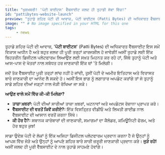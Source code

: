 ```yaml
---
title: "ਖੁਸ਼ਖ਼ਬਰੀ! 'ਪੱਟੀ ਬਾਈਟਸ' ਵੈੱਬਸਾਈਟ ਜਲਦ ਹੀ ਤੁਹਾਡੀ ਸੇਵਾ ਵਿੱਚ!"
id: "pattibytes-website-launch"
preview: "ਤੁਹਾਡੇ ਸ਼ਹਿਰ ਪੱਟੀ ਦੀ ਆਵਾਜ਼, ਪੱਟੀ ਬਾਈਟਸ (Patti Bytes) ਦੀ ਅਧਿਕਾਰਤ ਵੈੱਬਸਾਈਟ ਇਸ ਸਮੇਂ ਵਿਕਾਸ ਅਧੀਨ ਹੈ ਅਤੇ ਬਹੁਤ ਜਲਦ ਹੀ ਕਾਰਜਸ਼ੀਲ ਹੁੰਦੀ! ਅਸੀਂ ਤੁਹਾਡੇ ਲਈ ਇੱਕ ਬਿਹਤਰੀਨ ਡਿਜੀਟਲ ਪਲੇਟਫਾਰਮ ਲਿਆਉਣ ਲਈ ਸਖ਼ਤ ਮਿਹਨਤ ਕਰ ਰਹੇ ਹਾਂ, ਜਿੱਥੇ ਹਰ ਜਾਣਕਾਰੀ ਤੁਸੀਂ ਇੱਕ ਥਾਂ 'ਤੇ ਪ੍ਰਾਪਤ ਕਰ ਸਕੋਗੇ..."
image: "" # No image specified in your HTML for this one
tags:
     - news
---
```

<p>ਤੁਹਾਡੇ ਸ਼ਹਿਰ ਪੱਟੀ ਦੀ ਆਵਾਜ਼, '<strong>ਪੱਟੀ ਬਾਈਟਸ</strong>' (Patti Bytes) ਦੀ ਅਧਿਕਾਰਤ ਵੈੱਬਸਾਈਟ ਇਸ ਸਮੇਂ ਵਿਕਾਸ ਅਧੀਨ ਹੈ ਅਤੇ ਬਹੁਤ ਜਲਦ ਹੀ ਪੂਰੀ ਤਰ੍ਹਾਂ ਕਾਰਜਸ਼ੀਲ ਹੋ ਜਾਵੇਗੀ! ਅਸੀਂ ਤੁਹਾਡੇ ਲਈ ਇੱਕ ਬਿਹਤਰੀਨ ਡਿਜੀਟਲ ਪਲੇਟਫਾਰਮ ਲਿਆਉਣ ਲਈ ਸਖ਼ਤ ਮਿਹਨਤ ਕਰ ਰਹੇ ਹਾਂ, ਜਿੱਥੇ ਤੁਹਾਨੂੰ ਪੱਟੀ ਅਤੇ ਆਸ-ਪਾਸ ਦੇ ਖੇਤਰਾਂ ਨਾਲ ਸਬੰਧਤ ਹਰ ਜਾਣਕਾਰੀ ਇੱਕ ਥਾਂ 'ਤੇ ਮਿਲੇਗੀ।</p> <p>ਜਦੋਂ ਤੱਕ ਵੈੱਬਸਾਈਟ ਪੂਰੀ ਤਰ੍ਹਾਂ ਲਾਂਚ ਨਹੀਂ ਹੋ ਜਾਂਦੀ, ਤੁਸੀਂ ਪੱਟੀ ਦੇ ਅਮੀਰ ਇਤਿਹਾਸ ਅਤੇ ਵਿਰਾਸਤ ਬਾਰੇ ਜਾਣਕਾਰੀ ਦਾ ਆਨੰਦ ਲੈ ਸਕਦੇ ਹੋ। ਅਸੀਂ ਇਸ ਭਾਗ ਨੂੰ ਲਗਾਤਾਰ ਅਪਡੇਟ ਕਰਾਂਗੇ ਤਾਂ ਜੋ ਤੁਹਾਨੂੰ ਸਾਡੇ ਸ਼ਹਿਰ ਦੀਆਂ ਜੜ੍ਹਾਂ ਨਾਲ ਜੋੜੀ ਰੱਖਿਆ ਜਾ ਸਕੇ।</p><p><strong>ਆਉਣ ਵਾਲੇ ਸਮੇਂ ਵਿੱਚ ਕੀ-ਕੀ ਮਿਲੇਗਾ?</strong></p> <ul>  <li><strong>ਤਾਜ਼ਾ ਖ਼ਬਰਾਂ:</strong> ਪੱਟੀ ਦੀਆਂ ਸਾਰੀਆਂ ਤਾਜ਼ਾ ਖ਼ਬਰਾਂ, ਘਟਨਾਵਾਂ ਅਤੇ ਅਪਡੇਟਸ ਰੋਜ਼ਾਨਾ ਪ੍ਰਾਪਤ ਕਰੋ।</li> <li><strong>ਵੈੱਬਸਾਈਟ ਦੀ ਵਰਤੋਂ ਕਿਵੇਂ ਕਰੀਏ?:</strong> ਇੱਕ ਵਿਸਤ੍ਰਿਤ ਵੀਡੀਓ ਅਤੇ ਲਿਖਤੀ ਗਾਈਡ ਨਾਲ ਵੈੱਬਸਾਈਟ ਦੀ ਆਸਾਨ ਵਰਤੋਂ ਕਰਨਾ ਸਿੱਖੋ।</li>  <li><strong>ਕੀ ਹੋਰ ਹੈ?:</strong> ਸਥਾਨਕ ਕਾਰੋਬਾਰਾਂ ਦੀ ਜਾਣਕਾਰੀ, ਸਮਾਗਮਾਂ ਦਾ ਕੈਲੰਡਰ, ਕਮਿਊਨਿਟੀ ਫੋਰਮ, ਅਤੇ ਹੋਰ ਬਹੁਤ ਕੁਝ!</li> </ul><p>ਸਾਡਾ ਉਦੇਸ਼ ਪੱਟੀ ਦੇ ਲੋਕਾਂ ਨੂੰ ਇੱਕ ਅਜਿਹਾ ਡਿਜੀਟਲ ਪਲੇਟਫਾਰਮ ਪ੍ਰਦਾਨ ਕਰਨਾ ਹੈ ਜੋ ਉਨ੍ਹਾਂ ਨੂੰ ਆਪਸ ਵਿੱਚ ਜੋੜੇ ਅਤੇ ਉਨ੍ਹਾਂ ਨੂੰ ਆਪਣੇ ਸ਼ਹਿਰ ਬਾਰੇ ਸਾਰੀ ਜ਼ਰੂਰੀ ਜਾਣਕਾਰੀ ਪ੍ਰਦਾਨ ਕਰੇ। <strong>ਜੁੜੇ ਰਹੋ!</strong> ਅਸੀਂ ਜਲਦ ਹੀ ਪੂਰੀ ਵੈੱਬਸਾਈਟ ਦੇ ਨਾਲ ਤੁਹਾਡੇ ਸਾਹਮਣੇ ਹੋਵਾਂਗੇ।</p>

